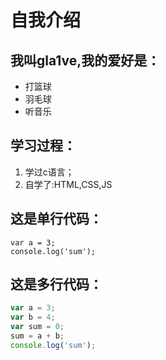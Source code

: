 # 自我介绍

## 我叫gla1ve,我的爱好是：
* 打篮球
* 羽毛球
* 听音乐

## 学习过程：
1. 学过c语言；
2. 自学了:HTML,CSS,JS
## 这是单行代码：
    var a = 3;
    console.log('sum');
    
## 这是多行代码：
```javascript
var a = 3;
var b = 4;
var sum = 0;
sum = a + b;
console.log('sum');
```

